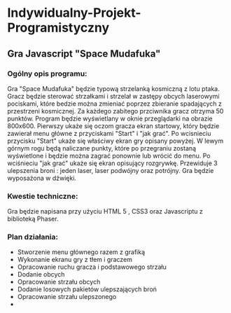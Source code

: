 # Indywidualny-Projekt-Programistyczny
## Gra Javascript "Space Mudafuka"
### Ogólny opis programu:
Gra "Space Mudafuka" będzie typową strzelanką kosmiczną z lotu ptaka. Gracz będzie sterować strzałkami i strzelał w zastępy obcych laserowymi pociskami, które bedzie można zmieniać poprzez zbieranie spadających z przestrzeni kosmicznej. Za każdego zabitego przciwnika gracz otrzyma 50 punktów. Program będzie wyświetlany w oknie przeglądarki na obrazie 800x600. Pierwszy ukaże się oczom gracza ekran startowy, który będzie zawierał menu główne z przyciskami "Start" i "jak grać". Po wcisnieciu przycisku "Start" ukaże się właściwy ekran gry opisany powyżej. W lewym górnym rogu będą naliczane punkty, które po przegraniu zostaną wyświetlone i będzie można zagrać ponownie lub wrócić do menu. Po wciśnieciu "jak grać" ukaże się ekran opisujący rozgrywkę.
Przewiduje 3 ulepszenia broni : jeden laser, laser podwójny oraz potrójny. Gra będzie wyposażona w dźwięki.
### Kwestie techniczne:
Gra będzie napisana przy użyciu HTML 5 , CSS3 oraz Javascriptu z biblioteką Phaser.
### Plan działania:
* Stworzenie menu głównego razem z grafiką
* Wykonanie ekranu gry z tłem i graczem
* Opracowanie ruchu gracza i podstawowego strzału
* Dodanie obcych
* Opracowanie strzału obcych
* Dodanie losowych pakietów ulepszających broń
* Opracowanie strzału ulepszonego
* 
